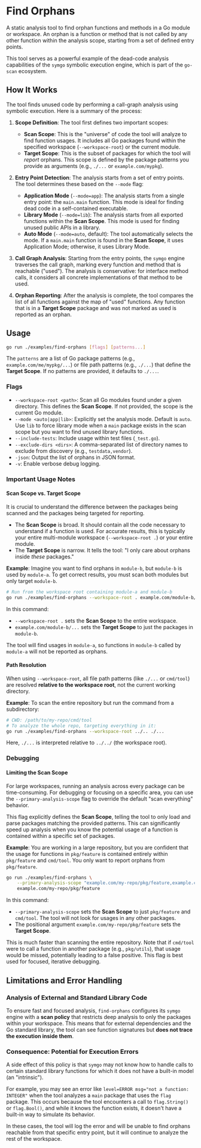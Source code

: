 # Find Orphans

A static analysis tool to find orphan functions and methods in a Go module or workspace. An orphan is a function or method that is not called by any other function within the analysis scope, starting from a set of defined entry points.

This tool serves as a powerful example of the dead-code analysis capabilities of the `symgo` symbolic execution engine, which is part of the `go-scan` ecosystem.

## How It Works

The tool finds unused code by performing a call-graph analysis using symbolic execution. Here is a summary of the process:

1.  **Scope Definition**: The tool first defines two important scopes:
    *   **Scan Scope**: This is the "universe" of code the tool will analyze to find function usages. It includes all Go packages found within the specified workspace (`--workspace-root`) or the current module.
    *   **Target Scope**: This is the subset of packages for which the tool will *report* orphans. This scope is defined by the package patterns you provide as arguments (e.g., `./...` or `example.com/mypkg`).

2.  **Entry Point Detection**: The analysis starts from a set of entry points. The tool determines these based on the `--mode` flag:
    *   **Application Mode** (`--mode=app`): The analysis starts from a single entry point: the `main.main` function. This mode is ideal for finding dead code in a self-contained executable.
    *   **Library Mode** (`--mode=lib`): The analysis starts from all exported functions within the **Scan Scope**. This mode is used for finding unused public APIs in a library.
    *   **Auto Mode** (`--mode=auto`, default): The tool automatically selects the mode. If a `main.main` function is found in the **Scan Scope**, it uses Application Mode; otherwise, it uses Library Mode.

3.  **Call Graph Analysis**: Starting from the entry points, the `symgo` engine traverses the call graph, marking every function and method that is reachable ("used"). The analysis is conservative: for interface method calls, it considers all concrete implementations of that method to be used.

4.  **Orphan Reporting**: After the analysis is complete, the tool compares the list of all functions against the map of "used" functions. Any function that is in a **Target Scope** package and was not marked as used is reported as an orphan.

## Usage

```sh
go run ./examples/find-orphans [flags] [patterns...]
```

The `patterns` are a list of Go package patterns (e.g., `example.com/me/mypkg/...`) or file path patterns (e.g., `./...`) that define the **Target Scope**. If no patterns are provided, it defaults to `./...`.

### Flags

-   `--workspace-root <path>`: Scan all Go modules found under a given directory. This defines the **Scan Scope**. If not provided, the scope is the current Go module.
-   `--mode <auto|app|lib>`: Explicitly set the analysis mode. Default is `auto`. Use `lib` to force library mode when a `main` package exists in the scan scope but you want to find unused library functions.
-   `--include-tests`: Include usage within test files (`_test.go`).
-   `--exclude-dirs <dirs>`: A comma-separated list of directory names to exclude from discovery (e.g., `testdata,vendor`).
-   `-json`: Output the list of orphans in JSON format.
-   `-v`: Enable verbose debug logging.

### Important Usage Notes

#### Scan Scope vs. Target Scope

It is crucial to understand the difference between the packages being scanned and the packages being targeted for reporting.

*   The **Scan Scope** is broad. It should contain all the code necessary to understand if a function is used. For accurate results, this is typically your entire multi-module workspace (`--workspace-root .`) or your entire module.
*   The **Target Scope** is narrow. It tells the tool: "I only care about orphans inside *these* packages."

**Example**: Imagine you want to find orphans in `module-b`, but `module-b` is used by `module-a`. To get correct results, you must scan both modules but only target `module-b`.

```sh
# Run from the workspace root containing module-a and module-b
go run ./examples/find-orphans --workspace-root . example.com/module-b/...
```
In this command:
-   `--workspace-root .` sets the **Scan Scope** to the entire workspace.
-   `example.com/module-b/...` sets the **Target Scope** to just the packages in `module-b`.

The tool will find usages in `module-a`, so functions in `module-b` called by `module-a` will not be reported as orphans.

#### Path Resolution

When using `--workspace-root`, all file path patterns (like `./...` or `cmd/tool`) are resolved **relative to the workspace root**, not the current working directory.

**Example**: To scan the entire repository but run the command from a subdirectory:
```sh
# CWD: /path/to/my-repo/cmd/tool
# To analyze the whole repo, targeting everything in it:
go run ./examples/find-orphans --workspace-root ../.. ./...
```
Here, `./...` is interpreted relative to `../../` (the workspace root).

### Debugging

#### Limiting the Scan Scope

For large workspaces, running an analysis across every package can be time-consuming. For debugging or focusing on a specific area, you can use the `--primary-analysis-scope` flag to override the default "scan everything" behavior.

This flag explicitly defines the **Scan Scope**, telling the tool to only load and parse packages matching the provided patterns. This can significantly speed up analysis when you know the potential usage of a function is contained within a specific set of packages.

**Example**: You are working in a large repository, but you are confident that the usage for functions in `pkg/feature` is contained entirely within `pkg/feature` and `cmd/tool`. You only want to report orphans from `pkg/feature`.

```sh
go run ./examples/find-orphans \
    --primary-analysis-scope "example.com/my-repo/pkg/feature,example.com/my-repo/cmd/tool" \
    example.com/my-repo/pkg/feature
```
In this command:
-   `--primary-analysis-scope` sets the **Scan Scope** to just `pkg/feature` and `cmd/tool`. The tool will not look for usages in any other packages.
-   The positional argument `example.com/my-repo/pkg/feature` sets the **Target Scope**.

This is much faster than scanning the entire repository. Note that if `cmd/tool` were to call a function in another package (e.g., `pkg/utils`), that usage would be missed, potentially leading to a false positive. This flag is best used for focused, iterative debugging.

## Limitations and Error Handling

### Analysis of External and Standard Library Code

To ensure fast and focused analysis, `find-orphans` configures its `symgo` engine with a **scan policy** that restricts deep analysis to only the packages within your workspace. This means that for external dependencies and the Go standard library, the tool can see function signatures but **does not trace the execution inside them**.

### Consequence: Potential for Execution Errors

A side effect of this policy is that `symgo` may not know how to handle calls to certain standard library functions for which it does not have a built-in model (an "intrinsic").

For example, you may see an error like `level=ERROR msg="not a function: INTEGER"` when the tool analyzes a `main` package that uses the `flag` package. This occurs because the tool encounters a call to `flag.String()` or `flag.Bool()`, and while it knows the function exists, it doesn't have a built-in way to simulate its behavior.

In these cases, the tool will log the error and will be unable to find orphans reachable from that specific entry point, but it will continue to analyze the rest of the workspace.
